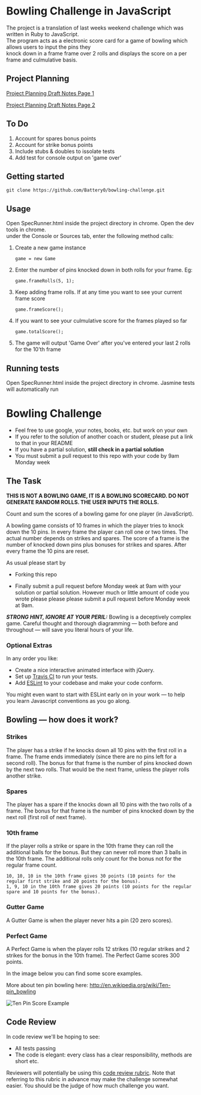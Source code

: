 # Bowling Challenge in JavaScript

The project is a translation of last weeks weekend challenge which was written in Ruby to JavaScript.<br>
The program acts as a electronic score card for a game of bowling which allows users to input the pins they<br>
knock down in a frame frame over 2 rolls and displays the score on a per frame and culmulative basis.

## Project Planning

[Project Planning Draft Notes Page 1](https://github.com/Battery0/bowling-challenge/blob/main/public/planning1.jpg)

[Project Planning Draft Notes Page 2](https://github.com/Battery0/bowling-challenge/blob/main/public/planning2.jpg)

## To Do

1. Account for spares bonus points
2. Account for strike bonus points
3. Include stubs & doubles to issolate tests
4. Add test for console output on 'game over'

## Getting started

`git clone https://github.com/Battery0/bowling-challenge.git`

## Usage

Open SpecRunner.html inside the project directory in chrome. Open the dev tools in chrome.<br>
under the Console or Sources tab, enter the following method calls:

1. Create a new game instance

    `game = new Game`

2. Enter the number of pins knocked down in both rolls for your frame. Eg:

    `game.frameRolls(5, 1);`

3. Keep adding frame rolls. If at any time you want to see your current frame score

    `game.frameScore();`

3.  If you want to see your culmulative score for the frames played so far

    `game.totalScore();`

4. The game will output 'Game Over' after you've entered your last 2 rolls for the 10'th frame


## Running tests

Open SpecRunner.html inside the project directory in chrome. Jasmine tests will automatically run




Bowling Challenge
=================

* Feel free to use google, your notes, books, etc. but work on your own
* If you refer to the solution of another coach or student, please put a link to that in your README
* If you have a partial solution, **still check in a partial solution**
* You must submit a pull request to this repo with your code by 9am Monday week

## The Task

**THIS IS NOT A BOWLING GAME, IT IS A BOWLING SCORECARD. DO NOT GENERATE RANDOM ROLLS. THE USER INPUTS THE ROLLS.**

Count and sum the scores of a bowling game for one player (in JavaScript).

A bowling game consists of 10 frames in which the player tries to knock down the 10 pins. In every frame the player can roll one or two times. The actual number depends on strikes and spares. The score of a frame is the number of knocked down pins plus bonuses for strikes and spares. After every frame the 10 pins are reset.

As usual please start by

* Forking this repo

* Finally submit a pull request before Monday week at 9am with your solution or partial solution.  However much or little amount of code you wrote please please please submit a pull request before Monday week at 9am. 

___STRONG HINT, IGNORE AT YOUR PERIL:___ Bowling is a deceptively complex game. Careful thought and thorough diagramming — both before and throughout — will save you literal hours of your life.

### Optional Extras

In any order you like:

* Create a nice interactive animated interface with jQuery.
* Set up [Travis CI](https://travis-ci.org) to run your tests.
* Add [ESLint](http://eslint.org/) to your codebase and make your code conform.

You might even want to start with ESLint early on in your work — to help you
learn Javascript conventions as you go along.

## Bowling — how does it work?

### Strikes

The player has a strike if he knocks down all 10 pins with the first roll in a frame. The frame ends immediately (since there are no pins left for a second roll). The bonus for that frame is the number of pins knocked down by the next two rolls. That would be the next frame, unless the player rolls another strike.

### Spares

The player has a spare if the knocks down all 10 pins with the two rolls of a frame. The bonus for that frame is the number of pins knocked down by the next roll (first roll of next frame).

### 10th frame

If the player rolls a strike or spare in the 10th frame they can roll the additional balls for the bonus. But they can never roll more than 3 balls in the 10th frame. The additional rolls only count for the bonus not for the regular frame count.

    10, 10, 10 in the 10th frame gives 30 points (10 points for the regular first strike and 20 points for the bonus).
    1, 9, 10 in the 10th frame gives 20 points (10 points for the regular spare and 10 points for the bonus).

### Gutter Game

A Gutter Game is when the player never hits a pin (20 zero scores).

### Perfect Game

A Perfect Game is when the player rolls 12 strikes (10 regular strikes and 2 strikes for the bonus in the 10th frame). The Perfect Game scores 300 points.

In the image below you can find some score examples.

More about ten pin bowling here: http://en.wikipedia.org/wiki/Ten-pin_bowling

![Ten Pin Score Example](images/example_ten_pin_scoring.png)

## Code Review

In code review we'll be hoping to see:

* All tests passing
* The code is elegant: every class has a clear responsibility, methods are short etc.

Reviewers will potentially be using this [code review rubric](docs/review.md).  Note that referring to this rubric in advance may make the challenge somewhat easier.  You should be the judge of how much challenge you want.
